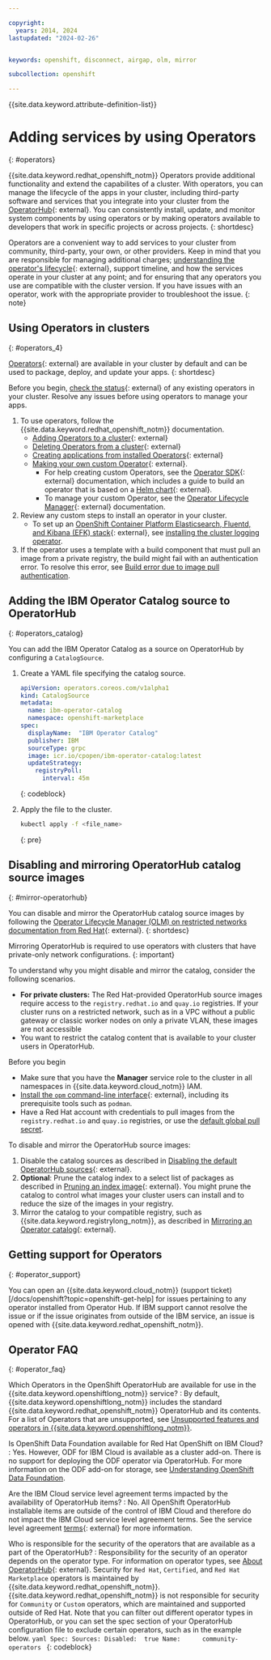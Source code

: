 ```yaml
---

copyright:
  years: 2014, 2024
lastupdated: "2024-02-26"


keywords: openshift, disconnect, airgap, olm, mirror

subcollection: openshift

---
```



{{site.data.keyword.attribute-definition-list}}


# Adding services by using Operators
{: #operators}

{{site.data.keyword.redhat_openshift_notm}} Operators provide additional functionality and extend the capabilites of a cluster. With operators, you can manage the lifecycle of the apps in your cluster, including third-party software and services that you integrate into your cluster from the [OperatorHub](https://operatorhub.io/){: external}. You can consistently install, update, and monitor system components by using operators or by making operators available to developers that work in specific projects or across projects.
{: shortdesc}

Operators are a convenient way to add services to your cluster from community, third-party, your own, or other providers. Keep in mind that you are responsible for managing additional charges; [understanding the operator's lifecycle](https://access.redhat.com/support/policy/updates/openshift_operators){: external}, support timeline, and how the services operate in your cluster at any point; and for ensuring that any operators you use are compatible with the cluster version. If you have issues with an operator, work with the appropriate provider to troubleshoot the issue.
{: note}


## Using Operators in clusters
{: #operators_4}

[Operators](https://docs.openshift.com/container-platform/4.13/operators/understanding/olm-what-operators-are.html){: external} are available in your cluster by default and can be used to package, deploy, and update your apps.
{: shortdesc}

Before you begin, [check the status](https://docs.openshift.com/container-platform/4.13/operators/admin/olm-status.html){: external} of any existing operators in your cluster. Resolve any issues before using operators to manage your apps. 

1. To use operators, follow the {{site.data.keyword.redhat_openshift_notm}} documentation.
    - [Adding Operators to a cluster](https://docs.openshift.com/container-platform/4.13/operators/admin/olm-adding-operators-to-cluster.html){: external}
    - [Deleting Operators from a cluster](https://docs.openshift.com/container-platform/4.13/operators/admin/olm-deleting-operators-from-cluster.html){: external}
    - [Creating applications from installed Operators](https://docs.openshift.com/container-platform/4.13/operators/user/olm-creating-apps-from-installed-operators.html){: external}
    - [Making your own custom Operator](https://github.com/operator-framework/community-operators/blob/master/docs/testing-operators.md#testing-operator-deployment-on-openshift){: external}.
        - For help creating custom Operators, see the [Operator SDK](https://docs.openshift.com/container-platform/4.13/operators/operator_sdk/osdk-about.html){: external} documentation, which includes a guide to build an operator that is based on a [Helm chart](https://docs.openshift.com/container-platform/4.7/operators/operator_sdk/){: external}.
        - To manage your custom Operator, see the [Operator Lifecycle Manager](http://docs.openshift.com/container-platform/4.13/operators/understanding/olm/olm-understanding-olm.html){: external} documentation.
2. Review any custom steps to install an operator in your cluster.
    - To set up an [OpenShift Container Platform Elasticsearch, Fluentd, and Kibana (EFK) stack](https://docs.openshift.com/container-platform/4.13/logging/cluster-logging.html){: external}, see [installing the cluster logging operator](/docs/openshift?topic=openshift-health#oc_logging_operator).
3. If the operator uses a template with a build component that must pull an image from a private registry, the build might fail with an authentication error. To resolve this error, see [Build error due to image pull authentication](/docs/openshift?topic=openshift-ts-app-build-img-pull).

## Adding the IBM Operator Catalog source to OperatorHub
{: #operators_catalog}

You can add the IBM Operator Catalog as a source on OperatorHub by configuring a `CatalogSource`.

1. Create a YAML file specifying the catalog source. 
    ```yaml
    apiVersion: operators.coreos.com/v1alpha1
    kind: CatalogSource
    metadata:
      name: ibm-operator-catalog
      namespace: openshift-marketplace
    spec:
      displayName:  "IBM Operator Catalog"
      publisher: IBM
      sourceType: grpc
      image: icr.io/cpopen/ibm-operator-catalog:latest
      updateStrategy:
        registryPoll:
          interval: 45m
    ```
    {: codeblock}

2. Apply the file to the cluster.
    ```sh
    kubectl apply -f <file_name>
    ```
    {: pre}


## Disabling and mirroring OperatorHub catalog source images
{: #mirror-operatorhub}

You can disable and mirror the OperatorHub catalog source images by following the [Operator Lifecycle Manager (OLM) on restricted networks documentation from Red Hat](https://docs.openshift.com/container-platform/4.13/operators/admin/olm-restricted-networks.html){: external}. 
{: shortdesc}

Mirroring OperatorHub is required to use operators with clusters that have private-only network configurations.
{: important}

To understand why you might disable and mirror the catalog, consider the following scenarios.
- **For private clusters:** The Red Hat-provided OperatorHub source images require access to the `registry.redhat.io` and `quay.io` registries. If your cluster runs on a restricted network, such as in a VPC without a public gateway or classic worker nodes on only a private VLAN, these images are not accessible
- You want to restrict the catalog content that is available to your cluster users in OperatorHub.

Before you begin

- Make sure that you have the **Manager** service role to the cluster in all namespaces in {{site.data.keyword.cloud_notm}} IAM.
- [Install the `opm` command-line interface](https://docs.openshift.com/container-platform/4.13/cli_reference/opm-cli.html#opm-cli){: external}, including its prerequisite tools such as `podman`.
- Have a Red Hat account with credentials to pull images from the `registry.redhat.io` and `quay.io` registries, or use the [default global pull secret](/docs/openshift?topic=openshift-registry#cluster_global_pull_secret).

To disable and mirror the OperatorHub source images:
1. Disable the catalog sources as described in [Disabling the default OperatorHub sources](https://docs.openshift.com/container-platform/4.13/operators/admin/olm-restricted-networks.html#olm-restricted-networks-operatorhub_olm-restricted-networks){: external}.
2. **Optional**: Prune the catalog index to a select list of packages as described in [Pruning an index image](https://docs.openshift.com/container-platform/4.13/operators/admin/olm-restricted-networks.html#olm-pruning-index-image_olm-restricted-networks){: external}. You might prune the catalog to control what images your cluster users can install and to reduce the size of the images in your registry.
3. Mirror the catalog to your compatible registry, such as {{site.data.keyword.registrylong_notm}}, as described in [Mirroring an Operator catalog](https://docs.openshift.com/container-platform/4.13/operators/admin/olm-restricted-networks.html#olm-mirror-catalog_olm-restricted-networks){: external}.


## Getting support for Operators
{: #operator_support}

You can open an {{site.data.keyword.cloud_notm}} (support ticket)[/docs/openshift?topic=openshift-get-help] for issues pertaining to any operator installed from Operator Hub. If IBM support cannot resolve the issue or if the issue originates from outside of the IBM service, an issue is opened with {{site.data.keyword.redhat_openshift_notm}}.


## Operator FAQ
{: #operator_faq}

Which Operators in the OpenShift OperatorHub are available for use in the {{site.data.keyword.openshiftlong_notm}} service? 
:   By default, {{site.data.keyword.openshiftlong_notm}} includes the standard {{site.data.keyword.redhat_openshift_notm}} OperatorHub and its contents. For a list of Operators that are unsupported, see [Unsupported features and operators in {{site.data.keyword.openshiftlong_notm}}](/docs/openshift?topic=openshift-limitations#not-supported-features-table).

Is OpenShift Data Foundation available for Red Hat OpenShift on IBM Cloud?
:   Yes. However, ODF for IBM Cloud is available as a cluster add-on. There is no support for deploying the ODF operator via OperatorHub. For more information on the ODF add-on for storage, see [Understanding OpenShift Data Foundation](/docs/openshift?topic=openshift-ocs-storage-prep).

Are the IBM Cloud service level agreement terms impacted by the availability of OperatorHub items? 
:   No. All OpenShift OperatorHub installable items are outside of the control of IBM Cloud and therefore do not impact the IBM Cloud service level agreement terms. See the service level agreement [terms](https://www.ibm.com/support/customer/csol/terms/?id=i126-9268&lc=en#detail-document){: external} for more information.

Who is responsible for the security of the operators that are available as a part of the OperatorHub? 
:   Responsibility for the security of an operator depends on the operator type. For information on operator types, see [About OperatorHub](https://docs.openshift.com/container-platform/4.14/operators/understanding/olm-understanding-operatorhub.html#olm-operatorhub-overview_olm-understanding-operatorhub){: external}. Security for `Red Hat`, `Certified`, and `Red Hat Marketplace` operators is maintained by {{site.data.keyword.redhat_openshift_notm}}. {{site.data.keyword.redhat_openshift_notm}} is not responsible for security for `Community` or `Custom` operators, which are maintained and supported outside of Red Hat. Note that you can filter out different operator types in OperatorHub, or you can set the spec section of your OperatorHub configuration file to exclude certain operators, such as in the example below. 
    ```yaml
    Spec:
      Sources:
        Disabled:  true
        Name:      community-operators
    ```
    {: codeblock}




